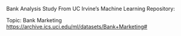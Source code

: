 Bank Analysis Study
From UC Irvine’s Machine Learning Repository:


Topic: Bank Marketing
	https://archive.ics.uci.edu/ml/datasets/Bank+Marketing#
